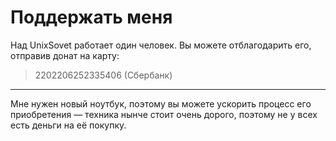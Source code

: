 # Поддержать меня

Над UnixSovet работает один человек. Вы можете отблагодарить его, отправив донат на карту:

> 2202206252335406 (Сбербанк)

---

Мне нужен новый ноутбук, поэтому вы можете ускорить процесс его приобретения — техника нынче стоит очень дорого, поэтому не у всех есть деньги на её покупку.
